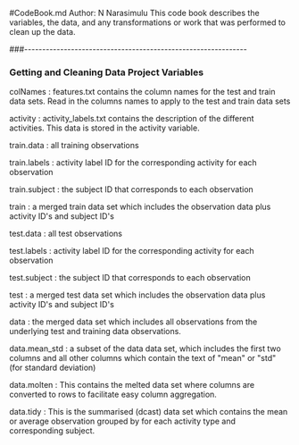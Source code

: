 #CodeBook.md
Author: N Narasimulu
This code book  describes the variables, the data, and any transformations or work that was performed to clean up the data.

###--------------------------------------------------------------
### Getting and Cleaning Data Project Variables

colNames : features.txt contains the column names for the test and train data sets. Read in the columns names to apply to the test and train data sets

activity : activity_labels.txt contains the description of the different activities.  This data is stored in the activity variable.


train.data : all training observations

train.labels : activity label ID for the corresponding activity for each observation

train.subject : the subject ID that corresponds to each observation

train : a merged train data set which includes the observation data plus activity ID's and subject ID's


test.data : all test observations

test.labels : activity label ID for the corresponding activity for each observation

test.subject : the subject ID that corresponds to each observation

test : a merged test data set which includes the observation data plus activity ID's and subject ID's


data : the merged data set which includes all observations from the underlying test and training data observations.

data.mean_std : a subset of the data data set, which includes the first two columns and all other columns which contain the text of "mean" or "std" (for standard deviation)


data.molten : This contains the melted data set where columns are converted to rows to facilitate easy column aggregation.

data.tidy : This is the summarised (dcast) data set which contains the mean or average observation grouped by for each activity type and corresponding subject.
